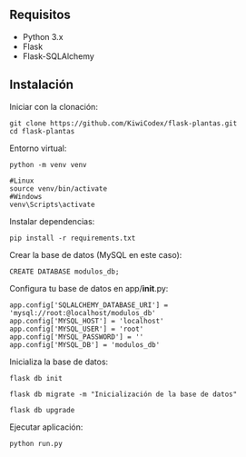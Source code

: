 ## Requisitos
- Python 3.x
- Flask
- Flask-SQLAlchemy

## Instalación

Iniciar con la clonación:
```
git clone https://github.com/KiwiCodex/flask-plantas.git
cd flask-plantas
```
Entorno virtual:
```
python -m venv venv

#Linux
source venv/bin/activate
#Windows
venv\Scripts\activate   
```
Instalar dependencias:
```
pip install -r requirements.txt
```

Crear la base de datos (MySQL en este caso):
```
CREATE DATABASE modulos_db;
```

Configura tu base de datos en app/__init__.py:
```
app.config['SQLALCHEMY_DATABASE_URI'] = 'mysql://root:@localhost/modulos_db'
app.config['MYSQL_HOST'] = 'localhost'
app.config['MYSQL_USER'] = 'root'
app.config['MYSQL_PASSWORD'] = ''
app.config['MYSQL_DB'] = 'modulos_db'

```

Inicializa la base de datos:
```
flask db init

flask db migrate -m "Inicialización de la base de datos"

flask db upgrade
```

Ejecutar aplicación:
```
python run.py
```

